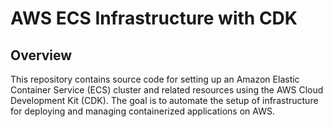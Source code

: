 # AWS ECS Infrastructure with CDK

## Overview
This repository contains source code for setting up an Amazon Elastic Container Service (ECS) cluster and related resources using the AWS Cloud Development Kit (CDK). The goal is to automate the setup of infrastructure for deploying and managing containerized applications on AWS.